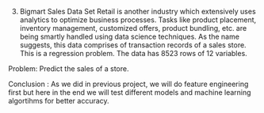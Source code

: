 3. Bigmart Sales Data Set
  Retail is another industry which extensively uses analytics to optimize business processes. Tasks like product placement, inventory         management, customized offers, product bundling, etc. are being smartly handled using data science techniques. As the name suggests, this   data comprises of transaction records of a sales store. This is a regression problem. The data has 8523 rows of 12 variables.

  Problem: Predict the sales of a store.
  
  Conclusion : As we did in previous project, we will do feature engineering first but here in the end we will test different models and     machine learning algortihms for better accuracy.
